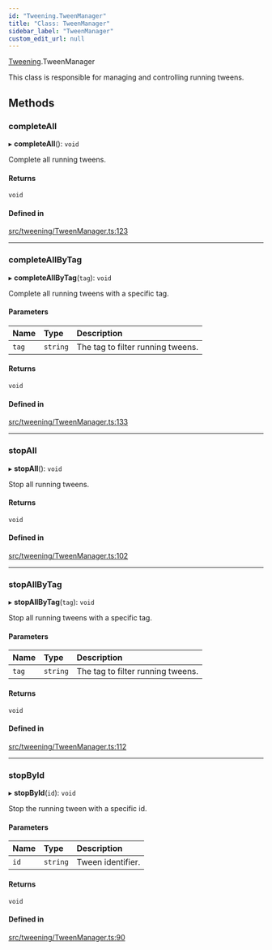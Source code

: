 ```yaml
---
id: "Tweening.TweenManager"
title: "Class: TweenManager"
sidebar_label: "TweenManager"
custom_edit_url: null
---
```


[Tweening](../namespaces/Tweening.md).TweenManager

This class is responsible for managing and controlling running tweens.

## Methods

### completeAll

▸ **completeAll**(): `void`

Complete all running tweens.

#### Returns

`void`

#### Defined in

[src/tweening/TweenManager.ts:123](https://github.com/agargaro/three.ez/blob/c98e2000aba94763fdfaf44f220a0d54ccd99dd1/src/tweening/TweenManager.ts#L123)

___

### completeAllByTag

▸ **completeAllByTag**(`tag`): `void`

Complete all running tweens with a specific tag.

#### Parameters

| Name | Type | Description |
| :------ | :------ | :------ |
| `tag` | `string` | The tag to filter running tweens. |

#### Returns

`void`

#### Defined in

[src/tweening/TweenManager.ts:133](https://github.com/agargaro/three.ez/blob/c98e2000aba94763fdfaf44f220a0d54ccd99dd1/src/tweening/TweenManager.ts#L133)

___

### stopAll

▸ **stopAll**(): `void`

Stop all running tweens.

#### Returns

`void`

#### Defined in

[src/tweening/TweenManager.ts:102](https://github.com/agargaro/three.ez/blob/c98e2000aba94763fdfaf44f220a0d54ccd99dd1/src/tweening/TweenManager.ts#L102)

___

### stopAllByTag

▸ **stopAllByTag**(`tag`): `void`

Stop all running tweens with a specific tag.

#### Parameters

| Name | Type | Description |
| :------ | :------ | :------ |
| `tag` | `string` | The tag to filter running tweens. |

#### Returns

`void`

#### Defined in

[src/tweening/TweenManager.ts:112](https://github.com/agargaro/three.ez/blob/c98e2000aba94763fdfaf44f220a0d54ccd99dd1/src/tweening/TweenManager.ts#L112)

___

### stopById

▸ **stopById**(`id`): `void`

Stop the running tween with a specific id.

#### Parameters

| Name | Type | Description |
| :------ | :------ | :------ |
| `id` | `string` | Tween identifier. |

#### Returns

`void`

#### Defined in

[src/tweening/TweenManager.ts:90](https://github.com/agargaro/three.ez/blob/c98e2000aba94763fdfaf44f220a0d54ccd99dd1/src/tweening/TweenManager.ts#L90)
